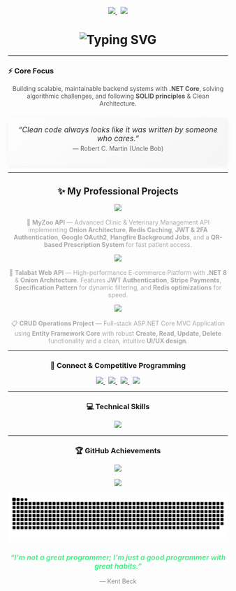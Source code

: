 <p align="center">
  <a href="https://gh-most-followed.pages.dev/egypt">
    <img src="https://img.shields.io/badge/19ᵗʰ Most Followed User 🇪🇬-2025?style=flat-square&logo=github" style="height:32px; object-fit:contain;"/>
  </a> &nbsp;
  <a href="https://committers.top/egypt">
    <img src="https://img.shields.io/badge/15ᵗʰ Most Active User 🇪🇬-2025?style=flat-square&logo=github" style="height:32px; object-fit:contain;"/>
  </a>
</p>

<h1 align="center">
  <img src="https://readme-typing-svg.herokuapp.com?font=Poppins&weight=600&size=28&duration=2500&pause=800&color=40E050&center=true&vCenter=true&width=600&lines=Abdulrahman+Fikry;Software+Engineer+%7C+.NET+Developer;Competitive+Programmer+%7C+Problem+Solver" alt="Typing SVG" />
</h1>

---

### ⚡ Core Focus
<p align="center" style="color:#555;">
 Building scalable, maintainable backend systems with <strong>.NET Core</strong>, solving algorithmic challenges, and following <strong>SOLID principles</strong> & Clean Architecture.
</p>

<div align="center">
  <div style="background:linear-gradient(135deg,#fdfdfd,#f5f5f5); border-radius:12px; box-shadow:0 2px 8px rgba(0,0,0,0.05); padding:18px; display:inline-block; margin-top:10px;">
    <p style="font-style:italic; color:#333; font-size:17px; margin:0;">
      “Clean code always looks like it was written by someone who cares.”
    </p>
    <p style="color:#666; font-size:14px; margin-top:4px;">— Robert C. Martin (Uncle Bob)</p>
  </div>
</div>

---

<h2 align="center">✨ My Professional Projects</h2>
<div align="center">
  <a href="https://github.com/abdulrahman11a/MyZoo">
    <img src="https://github-readme-stats.vercel.app/api/pin/?username=abdulrahman11a&repo=MyZoo&theme=highcontrast" />
  </a>
  <p style="font-size:14px; color:#aaa; max-width:600px;">
    🐾 <strong>MyZoo API</strong> — Advanced Clinic & Veterinary Management API implementing <strong>Onion Architecture</strong>, <strong>Redis Caching</strong>, <strong>JWT & 2FA Authentication</strong>, <strong>Google OAuth2</strong>, <strong>Hangfire Background Jobs</strong>, and a <strong>QR-based Prescription System</strong> for fast patient access.
  </p>

  <a href="https://github.com/abdulrahman11a/Talabat_Web_Api">
    <img src="https://github-readme-stats.vercel.app/api/pin/?username=abdulrahman11a&repo=Talabat_Web_Api&theme=highcontrast" />
  </a>
  <p style="font-size:14px; color:#aaa; max-width:600px;">
    🛒 <strong>Talabat Web API</strong> — High-performance E-commerce Platform with <strong>.NET 8</strong> & <strong>Onion Architecture</strong>. Features <strong>JWT Authentication</strong>, <strong>Stripe Payments</strong>, <strong>Specification Pattern</strong> for dynamic filtering, and <strong>Redis optimizations</strong> for speed.
  </p>

  <a href="https://github.com/abdulrahman11a/CRUD_Operations_Project">
    <img src="https://github-readme-stats.vercel.app/api/pin/?username=abdulrahman11a&repo=CRUD_Operations_Project&theme=highcontrast" />
  </a>
  <p style="font-size:14px; color:#aaa; max-width:600px;">
    📋 <strong>CRUD Operations Project</strong> — Full-stack ASP.NET Core MVC Application using <strong>Entity Framework Core</strong> with robust <strong>Create, Read, Update, Delete</strong> functionality and a clean, intuitive <strong>UI/UX design</strong>.
  </p>
</div>

---

<h3 align="center">📨 Connect & Competitive Programming</h3>
<p align="center">
  <a href="mailto:abdulrahmanfikry1@gmail.com">
    <img src="https://upload.wikimedia.org/wikipedia/commons/thumb/7/7e/Gmail_icon_%282020%29.svg/2560px-Gmail_icon_%282020%29.svg.png" height="43"/>
  </a> &nbsp;
  <a href="https://www.linkedin.com/in/abdulrahman-fikry-7787392a6/">
    <img src="https://raw.githubusercontent.com/rahuldkjain/github-profile-readme-generator/master/src/images/icons/Social/linked-in-alt.svg" height="48"/>
  </a> &nbsp;
  <a href="https://codeforces.com/profile/ABDULRAHMANFIKRY0">
    <img src="https://cdn.iconscout.com/icon/free/png-256/free-code-forces-logo-icon-svg-download-png-2944796.png" height="48"/>
  </a> &nbsp;
  <a href="https://leetcode.com/u/abdulrahmanfikry1/">
    <img src="https://img.icons8.com/external-tal-revivo-shadow-tal-revivo/50/000000/external-level-up-your-coding-skills-and-quickly-land-a-job-logo-shadow-tal-revivo.png" height="48"/>
  </a>
</p>

---

<h3 align="center">💻 Technical Skills</h3>
<p align="center">
  <img src="https://skillicons.dev/icons?i=cs,dotnet,cpp,html,css,js,sql,mongodb,redis,docker,linux,kubernetes,azure,git,github,regex,visualstudio,vscode,postman" />
</p>

---

<h3 align="center">🏆 GitHub Achievements</h3>
<p align="center">
  <img src="https://github-profile-trophy.vercel.app/?username=abdulrahman11a&theme=onestar&no-bg=true&no-frame=true&row=1&column=7"/>
</p>

<p align="center">
  <img src="https://github-readme-stats.vercel.app/api/top-langs/?username=abdulrahman11a&layout=compact&langs_count=6&theme=highcontrast" height="135"/>
</p>

<p align="center">
  <img src="https://raw.githubusercontent.com/platane/snk/output/github-contribution-grid-snake-dark.svg">
</p>

<h3 align="center" style="color:#3AF280; font-weight:600; font-style:italic;">
  “I'm not a great programmer; I'm just a good programmer with great habits.”
</h3>
<p align="center" style="color:#888;">— Kent Beck</p>
